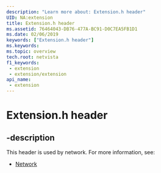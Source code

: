 ```yaml
---
description: "Learn more about: Extension.h header"
UID: NA:extension
title: Extension.h header
ms.assetid: 76464043-DB76-477A-BC91-D0C7EA5FB1D1
ms.date: 02/06/2019
keywords: ["Extension.h header"]
ms.keywords: 
ms.topic: overview
tech.root: netvista
f1_keywords:
 - extension
 - extension/extension
api_name:
 - extension
---
```


# Extension.h header


## -description

This header is used by network. For more information, see:

- [Network](../_netvista/index.md)

